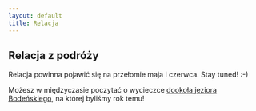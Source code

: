```yaml
---
layout: default
title: Relacja
---
```


## Relacja z podróży
Relacja powinna pojawić się na przełomie maja i czerwca.  Stay tuned! :-)

Możesz w międzyczasie poczytać o wycieczce [dookoła jeziora
Bodeńskiego](./bodensee.html), na której byliśmy rok temu!
